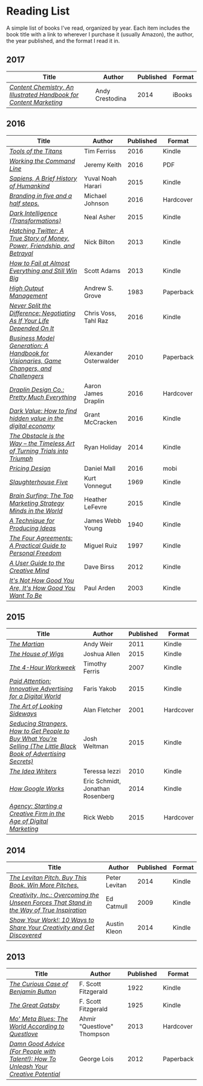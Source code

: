 # Reading List

A simple list of books I've read, organized by year. Each item includes the book title with a link to wherever I purchase it (usually Amazon), the author, the year published, and the format I read it in.

## 2017
| Title | Author | Published | Format |
| -------- | ------- | ------- | ------- |
| [*Content Chemistry, An Illustrated Handbook for Content Marketing*](https://itunes.apple.com/us/book/content-chemistry/id929221202?mt=11) | Andy Crestodina | 2014 | iBooks |

## 2016
| Title | Author | Published | Format |
| -------- | ------- | ------- | ------- |
| [*Tools of the Titans*](https://abookapart.com/products/working-the-command-line) | Tim Ferriss | 2016 | Kindle |
| [*Working the Command Line*](https://abookapart.com/products/working-the-command-line) | Jeremy Keith | 2016 | PDF |
| [*Sapiens, A Brief History of Humankind*](http://amzn.to/2gBWFmZ) | Yuval Noah Harari | 2015 | Kindle |
| [*Branding in five and a half steps.*](http://amzn.to/2hmpw2L) | Michael Johnson | 2016 | Hardcover |
| [*Dark Intelligence (Transformations)*](http://amzn.to/2hmvqRA) | Neal Asher | 2015 | Kindle |
| [*Hatching Twitter: A True Story of Money, Power, Friendship, and Betrayal*](http://amzn.to/2huznEd) | Nick Bilton | 2013 | Kindle |
| [*How to Fail at Almost Everything and Still Win Big*](http://amzn.to/2hmuRqH) | Scott Adams | 2013 | Kindle |
| [*High Output Management*](http://amzn.to/2hORdyd) | Andrew S. Grove | 1983 | Paperback |
| [*Never Split the Difference: Negotiating As If Your Life Depended On It*](http://amzn.to/2hxr9IR) |  Chris Voss, Tahl Raz | 2016 | Kindle |
| [*Business Model Generation: A Handbook for Visionaries, Game Changers, and Challengers*](http://amzn.to/2hORqkZ) | Alexander Osterwalder | 2010 | Paperback |
| [*Draplin Design Co.: Pretty Much Everything*](http://amzn.to/2hOJqR6) | Aaron James Draplin | 2016 | Hardcover |
| [*Dark Value: How to find hidden value in the digital economy*](http://amzn.to/2hOHjwr) | Grant McCracken | 2016 | Kindle |
| [*The Obstacle is the Way – the Timeless Art of Turning Trials into Triumph*](http://amzn.to/2hOElbk) | Ryan Holiday | 2014 | Kindle |
| [*Pricing Design*](https://abookapart.com/products/pricing-design) | Daniel Mall | 2016 | mobi |
| [*Slaughterhouse Five*](http://amzn.to/2gMaenf) | Kurt Vonnegut | 1969 | Kindle |
| [*Brain Surfing: The Top Marketing Strategy Minds in the World*](http://amzn.to/2hxtROz) | Heather LeFevre | 2015 | Kindle |
| [*A Technique for Producing Ideas*](http://amzn.to/2hOP6dK) | James Webb Young | 1940 | Kindle |
| [*The Four Agreements: A Practical Guide to Personal Freedom*](http://amzn.to/2hOMRHt) | Miguel Ruiz | 1997 | Kindle |
| [*A User Guide to the Creative Mind*](http://amzn.to/2hOCHq4) | Dave Birss | 2012 | Kindle |
| [*It's Not How Good You Are, It's How Good You Want To Be*](http://amzn.to/2gBFl1D) | Paul Arden | 2003 | Kindle |

## 2015
| Title | Author | Published | Format |
| -------- | ------- | ------- | ------- |
| [*The Martian*](http://amzn.to/2hOMTil) | Andy Weir | 2011 | Kindle |
| [*The House of Wigs*](http://amzn.to/2hwQouq) | Joshua Allen | 2015 | Kindle |
| [*The 4-Hour Workweek*](http://amzn.to/2hwQvqb) | Timothy Ferris | 2007 | Kindle |
| [*Paid Attention: Innovative Advertising for a Digital World*](http://amzn.to/2huDNLv) | Faris Yakob |  2015 | Kindle |
| [*The Art of Looking Sideways*](http://amzn.to/2gK8oVG) | Alan Fletcher | 2001 | Hardcover |
| [*Seducing Strangers, How to Get People to Buy What You're Selling (The Little Black Book of Advertising Secrets)*](http://amzn.to/2hOMdK4) | Josh Weltman | 2015 | Kindle |
| [*The Idea Writers*](http://amzn.to/2gK9d0t) | Teressa Iezzi | 2010 | Kindle |
| [*How Google Works*](http://amzn.to/2hxziNL) | Eric Schmidt, Jonathan Rosenberg | 2014 | Kindle |
| [*Agency: Starting a Creative Firm in the Age of Digital Marketing*](http://amzn.to/2gKah4z) | Rick Webb | 2015 | Hardcover |

## 2014
| Title | Author | Published | Format |
| -------- | ------- | ------- | ------- |
| [*The Levitan Pitch. Buy This Book. Win More Pitches.*](http://amzn.to/2hOQnBB) | Peter Levitan | 2014 | Kindle |
| [*Creativity, Inc.: Overcoming the Unseen Forces That Stand in the Way of True Inspiration*](http://amzn.to/2hORBg8) | Ed Catmull | 2009 | Kindle |
| [*Show Your Work!: 10 Ways to Share Your Creativity and Get Discovered*](http://amzn.to/2hOOYLt) | Austin Kleon | 2014 | Kindle |

## 2013
| Title | Author | Published | Format |
| -------- | ------- | ------- | ------- |
| [*The Curious Case of Benjamin Button*](http://amzn.to/2huyfAA) | F. Scott Fitzgerald | 1922 | Kindle |
| [*The Great Gatsby*](http://amzn.to/2hONpgt) | F. Scott Fitzgerald | 1925 | Kindle |
| [*Mo' Meta Blues: The World According to Questlove*](http://amzn.to/2hOKxQz) | Ahmir "Questlove" Thompson | 2013 | Hardcover |
| [*Damn Good Advice (For People with Talent!): How To Unleash Your Creative Potential*](http://amzn.to/2gKgz4a) | George Lois | 2012 | Paperback |


